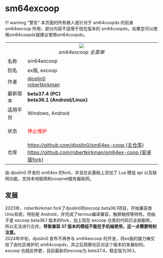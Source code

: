 # sm64excoop
!!! warning "警告"
    本页面的所有被人是针对于 sm64coopdx 的前身 sm64excoop 所用，部分内容不适用于现在版本的 sm64coopdx。如果您可以使用sm64coopdx就建议使用sm64coopdx。
 
<table>
  <tr>
    <td colspan="2"><center><img src="../../img/excoop.jpg"/><br><i>sm64excoop 主菜单</i></center></td>
  </tr>
  <tr>
    <td>名称</td>
    <td>sm64excoop</td>
  </tr>
  <tr>
    <td>别名</td>
    <td>ex版, excoop</td>
  </tr>
  <tr>
    <td>作者</td>
    <td><a href="https://github.com/djoslin0">djoslin0</a><br><a href="https://github.com/robertkirkman">robertkirkman</a></td>
  </tr>
  <tr>
    <td>最新版本</td>
    <td><b>beta37.4 (PC)<br>beta36.1 (Android/Linux)</b></td>
  </tr>
  <tr>
    <td>适用平台</td>
    <td>Windows, Android</td>
  </tr>
  <tr>
    <td>状态</td>
    <td><p style="color: red;">停止维护</p></td>
  </tr>
  <tr>
    <td>仓库</td>
    <td><a href="https://github.com/djoslin0/sm64ex-coop">https://github.com/djoslin0/sm64ex-coop (主仓库)</a><br><a href="https://github.com/robertkirkman/sm64ex-coop">https://github.com/robertkirkman/sm64ex-coop (安卓版fork)</a></td>
  </tr>
</table>

由 djoslin0 开发的 sm64ex 的fork，并且在此基础上添加了 Lua 模组 api 以及联网功能，支持本地联网和coopnet服务器联网。  
## 发展
2023年，robertkirkman fork了djoslin0的excoop beta36.1项目，开始兼容类Unix系统，特别是 Android，并完成了termux编译兼容，触屏触控等特性。但由于是 excoop beta36.1 版本的fork，加上现在 excoop 仓库的代码已全部删除，所以无法进行合并。**导致兼容 37 版本的模组不能在手机端使用，这一点需要特别注意。**  
2024年中旬，djoslin0 宣布不再参与 sm64excoop 的开发，将ex版的接力棒交给了由社区维护的 sm64coopdx，并之后观察社区对这个版本的发展如何。excoop 也就此停更，目前最新的excoop为 beta37.4，稳定版为36.1。